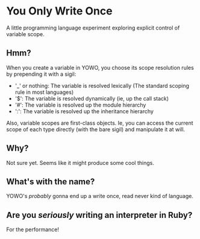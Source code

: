 # You Only Write Once

A little programming language experiment exploring explicit control of variable scope.

## Hmm?

When you create a variable in YOWO, you choose its scope resolution rules by prepending it with a sigil:

* '_' or nothing: The variable is resolved lexically (The standard scoping rule in most languages)
* '$': The variable is resolved dynamically (ie, up the call stack)
* '#': The variable is resolved up the module hierarchy
* ':': The variable is resolved up the inheritance hierarchy

Also, variable scopes are first-class objects. Ie, you can access the current scope of each type directly (with the bare sigil) and manipulate it at will.

## Why?

Not sure yet. Seems like it might produce some cool things.

## What's with the name?

YOWO's *probably* gonna end up a write once, read never kind of language.

## Are you *seriously* writing an interpreter in Ruby?

For the performance!
